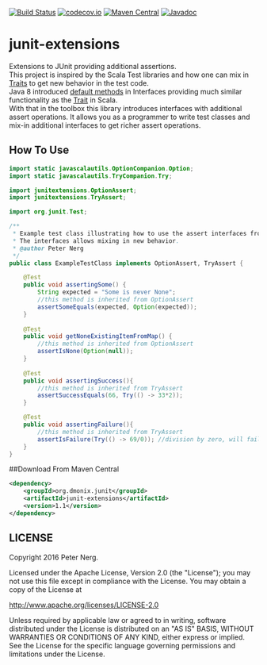 [![Build Status](https://travis-ci.org/pnerg/junit-extensions.svg)](https://travis-ci.org/pnerg/junit-extensions) [![codecov.io](http://codecov.io/github/pnerg/junit-extensions/coverage.svg?branch=master)](http://codecov.io/github/pnerg/junit-extensions?branch=master) [![Maven Central](https://maven-badges.herokuapp.com/maven-central/org.dmonix.junit/junit-extensions/badge.svg?style=plastic)](https://maven-badges.herokuapp.com/maven-central/org.dmonix.junit/junit-extensions) [![Javadoc](http://javadoc-badge.appspot.com/org.dmonix.junit/junit-extensions.svg?label=javadoc)](http://javadoc-badge.appspot.com/org.dmonix.junit/junit-extensions)  
# junit-extensions
Extensions to JUnit providing additional assertions.  
This project is inspired by the Scala Test libraries and how one can mix in [Traits](http://docs.scala-lang.org/tutorials/tour/traits.html) to get new behavior in the test code.  
Java 8 introduced [default methods](https://docs.oracle.com/javase/tutorial/java/IandI/defaultmethods.html) in Interfaces providing much similar functionality as the [Trait](http://docs.scala-lang.org/tutorials/tour/traits.html) in Scala.  
With that in the toolbox this library introduces interfaces with additional assert operations. It allows you as a programmer to write test classes and mix-in additional interfaces to get richer assert operations.

## How To Use
```java
import static javascalautils.OptionCompanion.Option;
import static javascalautils.TryCompanion.Try;

import junitextensions.OptionAssert;
import junitextensions.TryAssert;

import org.junit.Test;

/**
 * Example test class illustrating how to use the assert interfaces from this library. 
 * The interfaces allows mixing in new behavior.
 * @author Peter Nerg
 */
public class ExampleTestClass implements OptionAssert, TryAssert {

	@Test
	public void assertingSome() {
		String expected = "Some is never None";
		//this method is inherited from OptionAssert
		assertSomeEquals(expected, Option(expected));
	}
	
	@Test
	public void getNoneExistingItemFromMap() {
		//this method is inherited from OptionAssert
		assertIsNone(Option(null));
	}
	
	@Test
	public void assertingSuccess(){
		//this method is inherited from TryAssert
		assertSuccessEquals(66, Try(() -> 33*2));
	}

	@Test
	public void assertingFailure(){		
		//this method is inherited from TryAssert
		assertIsFailure(Try(() -> 69/0)); //division by zero, will fail
	}
}
```

##Download From Maven Central
```xml
<dependency>
    <groupId>org.dmonix.junit</groupId>
    <artifactId>junit-extensions</artifactId>
    <version>1.1</version>
</dependency>
```

## LICENSE

Copyright 2016 Peter Nerg.

Licensed under the Apache License, Version 2.0 (the "License");
you may not use this file except in compliance with the License.
You may obtain a copy of the License at

<http://www.apache.org/licenses/LICENSE-2.0>

Unless required by applicable law or agreed to in writing, software
distributed under the License is distributed on an "AS IS" BASIS,
WITHOUT WARRANTIES OR CONDITIONS OF ANY KIND, either express or implied.
See the License for the specific language governing permissions and
limitations under the License.

